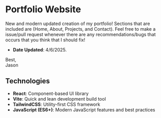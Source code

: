 # Portfolio Website
New and modern updated creation of my portfolio! Sections that are included are (Home, About, Projects, and Contact). Feel free to make a issue/pull request whenever there are any recommendations/bugs that occurs that you think that I should fix!
- **Date Updated**: 4/6/2025.

Best,<br>
Jason

## Technologies
- **React**: Component-based UI library
- **Vite**: Quick and lean development build tool
- **TailwindCSS**: Utility-first CSS framework
- **JavaScript (ES6+)**: Modern JavaScript features and best practices
